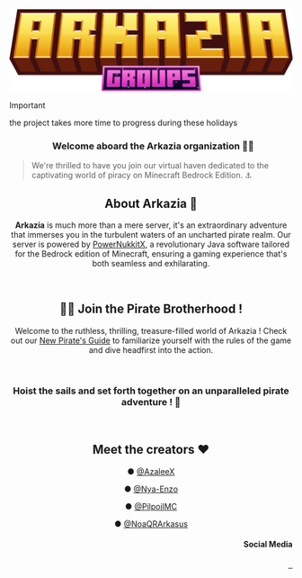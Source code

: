 <img src="./profile/asset/arkaziagroups.png"/>

> [!IMPORTANT]
> the project takes more time to progress during these holidays


<h3 align="center">
&nbsp
Welcome aboard the Arkazia organization 🏴‍☠️
</h3>

> We're thrilled to have you join our virtual haven dedicated to the captivating world of piracy on Minecraft Bedrock Edition. ⚓️

<h2 align="center">
About Arkazia 🌊
</h2>

<p align="center">
<strong>Arkazia</strong> is much more than a mere server, it's an extraordinary adventure that immerses you in the turbulent waters of an uncharted pirate realm. Our server is powered by <a href="https://github.com/PowerNukkitX">PowerNukkitX</a>, a revolutionary Java software tailored for the Bedrock edition of Minecraft, ensuring a gaming experience that's both seamless and exhilarating.
</p>
&nbsp

<h2 align="center">
🏴‍☠️ Join the Pirate Brotherhood  !
</h2>

<p align="center">
Welcome to the ruthless, thrilling, treasure-filled world of Arkazia ! Check out our <a href="https://discord.gg/eF79vESm5S">New Pirate's Guide</a> to familiarize yourself with the rules of the game and dive headfirst into the action.
</p>
&nbsp

<h3 align="center">
Hoist the sails and set forth together on an unparalleled pirate adventure ! 🦜
</h3>
&nbsp

<h2 align="center">
Meet the creators ❤
</h2>

<div align="center">

● [@AzaleeX](https://github.com/AzaleeX)

● [@Nya-Enzo](https://github.com/Nya-Enzo)

● [@PilpoilMC](https://github.com/PilpoilMC)

● [@NoaQRArkasus](https://github.com/NoaQRArkasus)

</div>

<h4 align="right">
Social Media
</h4>
<p align="right">
<a href="https://twitter.com/ArkaziaMCBE">
    <img src="https://skillicons.dev/icons?i=twitter" alt="" height="35"/>
  </a>
  <a href="https://discord.gg/eF79vESm5S">
    <img src="https://skillicons.dev/icons?i=discord" alt="" height="35"/>
  </a>
  <a href="https://github.com/ArkaziaMCBE">
    <img src="https://skillicons.dev/icons?i=github" alt="" height="35"/>
  </a>
</p>






